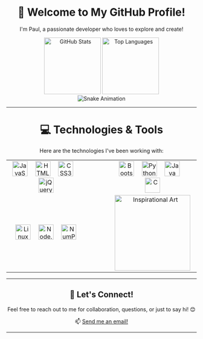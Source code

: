 <!--
**Paul-Y5/Paul-Y5** is a ✨ _special_ ✨ repository because its `README.md` (this file) appears on your GitHub profile.

Here are some ideas to get you started:

- 🔭 I’m currently working on ...
- 🌱 I’m currently learning ...
- 👯 I’m looking to collaborate on ...
- 🤔 I’m looking for help with ...
- 💬 Ask me about ...
- 📫 How to reach me: ...
- 😄 Pronouns: ...
- ⚡ Fun fact: ...
-->

<div align="center">
  <h1>👋 Welcome to My GitHub Profile!</h1>
  <p>I'm Paul, a passionate developer who loves to explore and create!</p>
</div>

<div align="center">
  <!-- GitHub Stats Card -->
  <img src="https://github-readme-stats.vercel.app/api?username=Paul-Y5&hide_title=false&hide_rank=false&show_icons=true&include_all_commits=true&count_private=true&disable_animations=false&theme=dracula&locale=en&hide_border=false&order=1" height="150" alt="GitHub Stats" />
  <img src="https://github-readme-stats.vercel.app/api/top-langs?username=Paul-Y5&locale=en&hide_title=false&layout=compact&card_width=320&langs_count=5&theme=dracula&hide_border=false&order=2" height="150" alt="Top Languages" />
</div>

<!-- Animated Snake -->
<div align="center">
  <img src="https://github.com/Paul-Y5/Paul-Y5/blob/output/github-snake-dark.svg" alt="Snake Animation" />
</div>

---

<div align="center">
  <h1>💻 Technologies & Tools</h1>
  <p>Here are the technologies I've been working with:</p>
</div>

<div align="center">
  <table>
    <tr>
      <td>
        <!-- Technology Icons Row 1 -->
        <div align="center" style="padding-right: 30px;">
          <img src="https://cdn.jsdelivr.net/gh/devicons/devicon/icons/javascript/javascript-original.svg" height="40" alt="JavaScript" />
          <img width="12" />
          <img src="https://cdn.jsdelivr.net/gh/devicons/devicon/icons/html5/html5-original.svg" height="40" alt="HTML5" />
          <img width="12" />
          <img src="https://cdn.jsdelivr.net/gh/devicons/devicon/icons/css3/css3-original.svg" height="40" alt="CSS3" />
          <img width="12" />
          <img src="https://cdn.jsdelivr.net/gh/devicons/devicon/icons/jquery/jquery-original.svg" height="40" alt="jQuery" />
        </div>
      </td>
      <td>
        <!-- Technology Icons Row 2 -->
        <div align="center" style="padding-left: 30px;">
          <img src="https://cdn.jsdelivr.net/gh/devicons/devicon/icons/bootstrap/bootstrap-original.svg" height="40" alt="Bootstrap" />
          <img width="12" />
          <img src="https://cdn.jsdelivr.net/gh/devicons/devicon/icons/python/python-original.svg" height="40" alt="Python" />
          <img width="12" />
          <img src="https://cdn.jsdelivr.net/gh/devicons/devicon/icons/java/java-original.svg" height="40" alt="Java" />
          <img width="12" />
          <img src="https://cdn.jsdelivr.net/gh/devicons/devicon/icons/c/c-original.svg" height="40" alt="C" />
        </div>
      </td>
    </tr>
    <tr>
      <td>
        <!-- Technology Icons Row 3 -->
        <div align="center" style="padding-right: 30px;">
          <img src="https://cdn.jsdelivr.net/gh/devicons/devicon/icons/linux/linux-original.svg" height="40" alt="Linux" />
          <img width="12" />
          <img src="https://cdn.jsdelivr.net/gh/devicons/devicon/icons/nodejs/nodejs-original.svg" height="40" alt="Node.js" />
          <img width="12" />
          <img src="https://cdn.jsdelivr.net/gh/devicons/devicon/icons/numpy/numpy-original.svg" height="40" alt="NumPy" />
        </div>
      </td>
      <td>
        <!-- Inspirational Art -->
        <div align="center" style="padding-left: 30px;">
          <img height="200" src="https://pics.craiyon.com/2023-06-18/c6bbfa61d93d474bbc2149a43ad504e5.webp" alt="Inspirational Art" />
        </div>
      </td>
    </tr>
  </table>
</div>

---

<div align="center">
  <h2>🎯 Let's Connect!</h2>
  <p>Feel free to reach out to me for collaboration, questions, or just to say hi! 😊</p>
  <p>📫 <a href="mailto:paul@example.com">Send me an email!</a></p>
</div>

---
